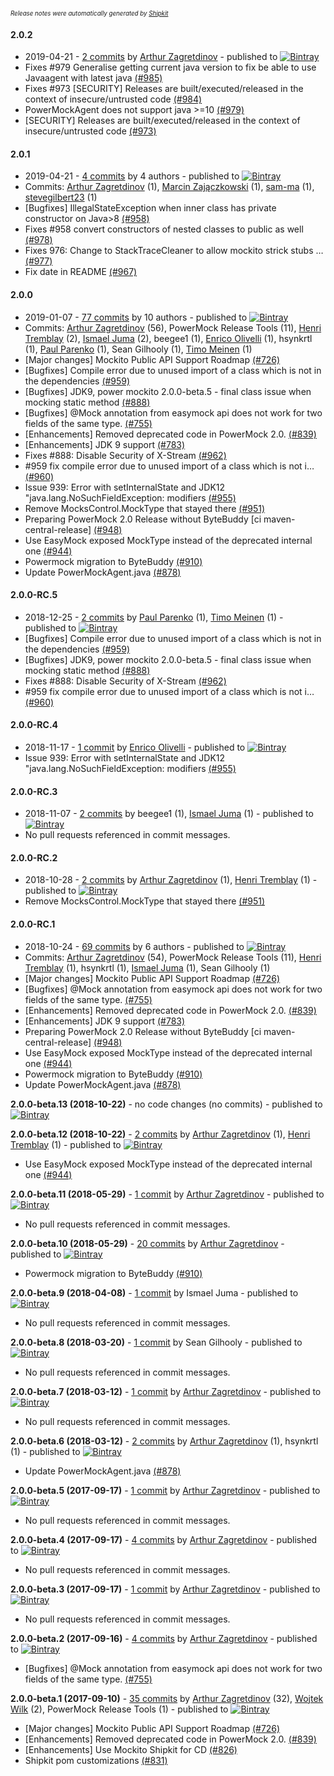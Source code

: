 <sup><sup>*Release notes were automatically generated by [Shipkit](http://shipkit.org/)*</sup></sup>

#### 2.0.2
 - 2019-04-21 - [2 commits](https://github.com/powermock/powermock/compare/powermock-2.0.1...powermock-2.0.2) by [Arthur Zagretdinov](https://github.com/thekingnothing) - published to [![Bintray](https://img.shields.io/badge/Bintray-2.0.2-green.svg)](https://bintray.com/powermock/null/powermock/2.0.2)
 - Fixes #979 Generalise getting current java version to fix be able to use Javaagent with latest java [(#985)](https://github.com/powermock/powermock/pull/985)
 - Fixes #973 [SECURITY] Releases are built/executed/released in the context of insecure/untrusted code [(#984)](https://github.com/powermock/powermock/pull/984)
 - PowerMockAgent does not support java >=10 [(#979)](https://github.com/powermock/powermock/issues/979)
 - [SECURITY] Releases are built/executed/released in the context of insecure/untrusted code [(#973)](https://github.com/powermock/powermock/issues/973)

#### 2.0.1
 - 2019-04-21 - [4 commits](https://github.com/powermock/powermock/compare/powermock-2.0.0...powermock-2.0.1) by 4 authors - published to [![Bintray](https://img.shields.io/badge/Bintray-2.0.1-green.svg)](https://bintray.com/powermock/null/powermock-development/2.0.1)
 - Commits: [Arthur Zagretdinov](https://github.com/thekingnothing) (1), [Marcin Zajączkowski](https://github.com/szpak) (1), [sam-ma](https://github.com/sam-ma) (1), [stevegilbert23](https://github.com/stevegilbert23) (1)
 - [Bugfixes] IllegalStateException when inner class has private constructor on Java>8 [(#958)](https://github.com/powermock/powermock/issues/958)
 - Fixes #958 convert constructors of nested classes to public as well [(#978)](https://github.com/powermock/powermock/pull/978)
 - Fixes 976: Change to StackTraceCleaner to allow mockito strick stubs … [(#977)](https://github.com/powermock/powermock/pull/977)
 - Fix date in README [(#967)](https://github.com/powermock/powermock/pull/967)

#### 2.0.0
 - 2019-01-07 - [77 commits](https://github.com/powermock/powermock/compare/powermock-1.7.3...powermock-2.0.0) by 10 authors - published to [![Bintray](https://img.shields.io/badge/Bintray-2.0.0-green.svg)](https://bintray.com/powermock/null/powermock/2.0.0)
 - Commits: [Arthur Zagretdinov](https://github.com/thekingnothing) (56), PowerMock Release Tools (11), [Henri Tremblay](https://github.com/henri-tremblay) (2), [Ismael Juma](https://github.com/ijuma) (2), beegee1 (1), [Enrico Olivelli](https://github.com/eolivelli) (1), hsynkrtl (1), [Paul Parenko](https://github.com/parenko) (1), Sean Gilhooly (1), [Timo Meinen](https://github.com/timomeinen) (1)
 - [Major changes] Mockito Public API Support Roadmap  [(#726)](https://github.com/powermock/powermock/issues/726)
 - [Bugfixes] Compile error due to unused import of a class which is not in the dependencies [(#959)](https://github.com/powermock/powermock/issues/959)
 - [Bugfixes] JDK9, power mockito 2.0.0-beta.5 - final class issue when mocking static method [(#888)](https://github.com/powermock/powermock/issues/888)
 - [Bugfixes] @Mock annotation from easymock api does not work for two fields of the same type. [(#755)](https://github.com/powermock/powermock/issues/755)
 - [Enhancements] Removed deprecated code in PowerMock 2.0.  [(#839)](https://github.com/powermock/powermock/issues/839)
 - [Enhancements] JDK 9 support [(#783)](https://github.com/powermock/powermock/issues/783)
 - Fixes #888: Disable Security of X-Stream [(#962)](https://github.com/powermock/powermock/pull/962)
 - #959 fix compile error due to unused import of a class which is not i… [(#960)](https://github.com/powermock/powermock/pull/960)
 - Issue 939: Error with setInternalState and JDK12 "java.lang.NoSuchFieldException: modifiers [(#955)](https://github.com/powermock/powermock/pull/955)
 - Remove MocksControl.MockType that stayed there [(#951)](https://github.com/powermock/powermock/pull/951)
 - Preparing PowerMock 2.0 Release without ByteBuddy [ci maven-central-release] [(#948)](https://github.com/powermock/powermock/pull/948)
 - Use EasyMock exposed MockType instead of the deprecated internal one [(#944)](https://github.com/powermock/powermock/pull/944)
 - Powermock migration to ByteBuddy [(#910)](https://github.com/powermock/powermock/pull/910)
 - Update PowerMockAgent.java [(#878)](https://github.com/powermock/powermock/pull/878)

#### 2.0.0-RC.5
 - 2018-12-25 - [2 commits](https://github.com/powermock/powermock/compare/powermock-2.0.0-RC.4...powermock-2.0.0-RC.5) by [Paul Parenko](https://github.com/parenko) (1), [Timo Meinen](https://github.com/timomeinen) (1) - published to [![Bintray](https://img.shields.io/badge/Bintray-2.0.0-RC.5-green.svg)](https://bintray.com/powermock/null/powermock-development/2.0.0-RC.5)
 - [Bugfixes] Compile error due to unused import of a class which is not in the dependencies [(#959)](https://github.com/powermock/powermock/issues/959)
 - [Bugfixes] JDK9, power mockito 2.0.0-beta.5 - final class issue when mocking static method [(#888)](https://github.com/powermock/powermock/issues/888)
 - Fixes #888: Disable Security of X-Stream [(#962)](https://github.com/powermock/powermock/pull/962)
 - #959 fix compile error due to unused import of a class which is not i… [(#960)](https://github.com/powermock/powermock/pull/960)

#### 2.0.0-RC.4
 - 2018-11-17 - [1 commit](https://github.com/powermock/powermock/compare/powermock-2.0.0-RC.3...powermock-2.0.0-RC.4) by [Enrico Olivelli](https://github.com/eolivelli) - published to [![Bintray](https://img.shields.io/badge/Bintray-2.0.0-RC.4-green.svg)](https://bintray.com/powermock/null/powermock/2.0.0-RC.4)
 - Issue 939: Error with setInternalState and JDK12 "java.lang.NoSuchFieldException: modifiers [(#955)](https://github.com/powermock/powermock/pull/955)

#### 2.0.0-RC.3
 - 2018-11-07 - [2 commits](https://github.com/powermock/powermock/compare/powermock-2.0.0-RC.2...powermock-2.0.0-RC.3) by beegee1 (1), [Ismael Juma](https://github.com/ijuma) (1) - published to [![Bintray](https://img.shields.io/badge/Bintray-2.0.0-RC.3-green.svg)](https://bintray.com/powermock/null/powermock/2.0.0-RC.3)
 - No pull requests referenced in commit messages.

#### 2.0.0-RC.2
 - 2018-10-28 - [2 commits](https://github.com/powermock/powermock/compare/powermock-2.0.0-RC.1...powermock-2.0.0-RC.2) by [Arthur Zagretdinov](https://github.com/thekingnothing) (1), [Henri Tremblay](https://github.com/henri-tremblay) (1) - published to [![Bintray](https://img.shields.io/badge/Bintray-2.0.0-RC.2-green.svg)](https://bintray.com/powermock/null/powermock-development/2.0.0-RC.2)
 - Remove MocksControl.MockType that stayed there [(#951)](https://github.com/powermock/powermock/pull/951)

#### 2.0.0-RC.1
 - 2018-10-24 - [69 commits](https://github.com/powermock/powermock/compare/powermock-1.7.4...powermock-2.0.0-RC.1) by 6 authors - published to [![Bintray](https://img.shields.io/badge/Bintray-2.0.0-RC.1-green.svg)](https://bintray.com/powermock/null/powermock/2.0.0-RC.1)
 - Commits: [Arthur Zagretdinov](https://github.com/thekingnothing) (54), PowerMock Release Tools (11), [Henri Tremblay](https://github.com/henri-tremblay) (1), hsynkrtl (1), [Ismael Juma](https://github.com/ijuma) (1), Sean Gilhooly (1)
 - [Major changes] Mockito Public API Support Roadmap  [(#726)](https://github.com/powermock/powermock/issues/726)
 - [Bugfixes] @Mock annotation from easymock api does not work for two fields of the same type. [(#755)](https://github.com/powermock/powermock/issues/755)
 - [Enhancements] Removed deprecated code in PowerMock 2.0.  [(#839)](https://github.com/powermock/powermock/issues/839)
 - [Enhancements] JDK 9 support [(#783)](https://github.com/powermock/powermock/issues/783)
 - Preparing PowerMock 2.0 Release without ByteBuddy [ci maven-central-release] [(#948)](https://github.com/powermock/powermock/pull/948)
 - Use EasyMock exposed MockType instead of the deprecated internal one [(#944)](https://github.com/powermock/powermock/pull/944)
 - Powermock migration to ByteBuddy [(#910)](https://github.com/powermock/powermock/pull/910)
 - Update PowerMockAgent.java [(#878)](https://github.com/powermock/powermock/pull/878)

**2.0.0-beta.13 (2018-10-22)** - no code changes (no commits) - published to [![Bintray](https://img.shields.io/badge/Bintray-2.0.0-beta.13-green.svg)](https://bintray.com/powermock/null/powermock-development/2.0.0-beta.13)

**2.0.0-beta.12 (2018-10-22)** - [2 commits](https://github.com/powermock/powermock/compare/powermock-2.0.0-beta.11...powermock-2.0.0-beta.12) by [Arthur Zagretdinov](https://github.com/thekingnothing) (1), [Henri Tremblay](https://github.com/henri-tremblay) (1) - published to [![Bintray](https://img.shields.io/badge/Bintray-2.0.0-beta.12-green.svg)](https://bintray.com/powermock/null/powermock-development/2.0.0-beta.12)
 - Use EasyMock exposed MockType instead of the deprecated internal one [(#944)](https://github.com/powermock/powermock/pull/944)

**2.0.0-beta.11 (2018-05-29)** - [1 commit](https://github.com/powermock/powermock/compare/powermock-2.0.0-beta.10...powermock-2.0.0-beta.11) by [Arthur Zagretdinov](https://github.com/thekingnothing) - published to [![Bintray](https://img.shields.io/badge/Bintray-2.0.0-beta.11-green.svg)](https://bintray.com/powermock/null/powermock-development/2.0.0-beta.11)
 - No pull requests referenced in commit messages.

**2.0.0-beta.10 (2018-05-29)** - [20 commits](https://github.com/powermock/powermock/compare/powermock-2.0.0-beta.9...powermock-2.0.0-beta.10) by [Arthur Zagretdinov](https://github.com/thekingnothing) - published to [![Bintray](https://img.shields.io/badge/Bintray-2.0.0-beta.10-green.svg)](https://bintray.com/powermock/null/powermock-development/2.0.0-beta.10)
 - Powermock migration to ByteBuddy [(#910)](https://github.com/powermock/powermock/pull/910)

**2.0.0-beta.9 (2018-04-08)** - [1 commit](https://github.com/powermock/powermock/compare/powermock-2.0.0-beta.8...powermock-2.0.0-beta.9) by Ismael Juma - published to [![Bintray](https://img.shields.io/badge/Bintray-2.0.0-beta.9-green.svg)](https://bintray.com/powermock/null/powermock-development/2.0.0-beta.9)
 - No pull requests referenced in commit messages.

**2.0.0-beta.8 (2018-03-20)** - [1 commit](https://github.com/powermock/powermock/compare/powermock-2.0.0-beta.7...powermock-2.0.0-beta.8) by Sean Gilhooly - published to [![Bintray](https://img.shields.io/badge/Bintray-2.0.0-beta.8-green.svg)](https://bintray.com/powermock/null/powermock-development/2.0.0-beta.8)
 - No pull requests referenced in commit messages.

**2.0.0-beta.7 (2018-03-12)** - [1 commit](https://github.com/powermock/powermock/compare/powermock-2.0.0-beta.6...powermock-2.0.0-beta.7) by [Arthur Zagretdinov](https://github.com/thekingnothing) - published to [![Bintray](https://img.shields.io/badge/Bintray-2.0.0-beta.7-green.svg)](https://bintray.com/powermock/null/powermock-development/2.0.0-beta.7)
 - No pull requests referenced in commit messages.

**2.0.0-beta.6 (2018-03-12)** - [2 commits](https://github.com/powermock/powermock/compare/powermock-2.0.0-beta.5...powermock-2.0.0-beta.6) by [Arthur Zagretdinov](https://github.com/thekingnothing) (1), hsynkrtl (1) - published to [![Bintray](https://img.shields.io/badge/Bintray-2.0.0-beta.6-green.svg)](https://bintray.com/powermock/null/powermock-development/2.0.0-beta.6)
 - Update PowerMockAgent.java [(#878)](https://github.com/powermock/powermock/pull/878)

**2.0.0-beta.5 (2017-09-17)** - [1 commit](https://github.com/powermock/powermock/compare/powermock-2.0.0-beta.4...powermock-2.0.0-beta.5) by [Arthur Zagretdinov](https://github.com/thekingnothing) - published to [![Bintray](https://img.shields.io/badge/Bintray-2.0.0-beta.5-green.svg)](https://bintray.com/powermock/null/powermock/2.0.0-beta.5)
 - No pull requests referenced in commit messages.

**2.0.0-beta.4 (2017-09-17)** - [4 commits](https://github.com/powermock/powermock/compare/powermock-2.0.0-beta.3...powermock-2.0.0-beta.4) by [Arthur Zagretdinov](https://github.com/thekingnothing) - published to [![Bintray](https://img.shields.io/badge/Bintray-2.0.0-beta.4-green.svg)](https://bintray.com/powermock/null/powermock-development/2.0.0-beta.4)
 - No pull requests referenced in commit messages.

**2.0.0-beta.3 (2017-09-17)** - [1 commit](https://github.com/powermock/powermock/compare/powermock-2.0.0-beta.2...powermock-2.0.0-beta.3) by [Arthur Zagretdinov](https://github.com/thekingnothing) - published to [![Bintray](https://img.shields.io/badge/Bintray-2.0.0-beta.3-green.svg)](https://bintray.com/thekingnothing/null/null/2.0.0-beta.3)
 - No pull requests referenced in commit messages.

**2.0.0-beta.2 (2017-09-16)** - [4 commits](https://github.com/powermock/powermock/compare/powermock-2.0.0-beta.1...powermock-2.0.0-beta.2) by [Arthur Zagretdinov](https://github.com/thekingnothing) - published to [![Bintray](https://img.shields.io/badge/Bintray-2.0.0-beta.2-green.svg)](https://bintray.com/powermock/maven/powermock/2.0.0-beta.2)
 - [Bugfixes] @Mock annotation from easymock api does not work for two fields of the same type. [(#755)](https://github.com/powermock/powermock/issues/755)

**2.0.0-beta.1 (2017-09-10)** - [35 commits](https://github.com/powermock/powermock/compare/powermock-1.7.1...powermock-2.0.0-beta.1) by [Arthur Zagretdinov](https://github.com/thekingnothing) (32), [Wojtek Wilk](https://github.com/wwilk) (2), PowerMock Release Tools (1) - published to [![Bintray](https://img.shields.io/badge/Bintray-2.0.0-beta.1-green.svg)](https://bintray.com/powermock/maven/powermock/2.0.0-beta.1)
 - [Major changes] Mockito Public API Support Roadmap  [(#726)](https://github.com/powermock/powermock/issues/726)
 - [Enhancements] Removed deprecated code in PowerMock 2.0.  [(#839)](https://github.com/powermock/powermock/issues/839)
 - [Enhancements] Use Mockito Shipkit for CD [(#826)](https://github.com/powermock/powermock/issues/826)
 - Shipkit pom customizations [(#831)](https://github.com/powermock/powermock/pull/831)

